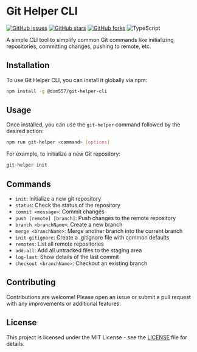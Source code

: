 

# Git Helper CLI

[![GitHub issues](https://img.shields.io/github/issues/dom557/git-helper-cli )](https://github.com/dom557/git-helper-cli/issues)
[![GitHub stars](https://img.shields.io/github/stars/dom557/git-helper-cli )](https://github.com/dom557/git-helper-cli/stargazers)
[![GitHub forks](https://img.shields.io/github/forks/dom557/git-helper-cli )](https://github.com/dom557/git-helper-cli/network)
![TypeScript](https://img.shields.io/badge/-TypeScript-blue)

A simple CLI tool to simplify common Git commands like initializing repositories, committing changes, pushing to remote, etc.

## Installation

To use Git Helper CLI, you can install it globally via npm:

```bash
npm install -g @dom557/git-helper-cli
```

## Usage

Once installed, you can use the `git-helper` command followed by the desired action:

```bash
npm run git-helper <command> [options]
```

For example, to initialize a new Git repository:

```bash
git-helper init
```

## Commands

- `init`: Initialize a new git repository
- `status`: Check the status of the repository
- `commit <message>`: Commit changes
- `push [remote] [branch]`: Push changes to the remote repository
- `branch <branchName>`: Create a new branch
- `merge <branchName>`: Merge another branch into the current branch
- `init-gitignore`: Create a .gitignore file with common defaults
- `remotes`: List all remote repositories
- `add-all`: Add all untracked files to the staging area
- `log-last`: Show details of the last commit
- `checkout <branchName>`: Checkout an existing branch

## Contributing

Contributions are welcome! Please open an issue or submit a pull request with any improvements or additional features.

## License

This project is licensed under the MIT License - see the [LICENSE](LICENSE) file for details.


